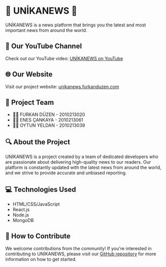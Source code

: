 # 📰 UNİKANEWS 📰

UNİKANEWS is a news platform that brings you the latest and most important news from around the world.

## 🎥 Our YouTube Channel
Check out our YouTube video: [UNİKANEWS on YouTube](https://www.youtube.com/watch?v=TW0LS3jFv54&ab_channel=FurkanD%C3%BCzen)

## 🌐 Our Website
Visit our project website: [unikanews.furkanduzen.com](http://unikanews.furkanduzen.com)

## 👥 Project Team
- 🧑‍💻 FURKAN DÜZEN - 2010213020
- 🧑‍💻 ENES ÇANKAYA - 2010213061
- 🧑‍💻 OYTUN YELDAN - 2010213039

## 🔍 About the Project
UNİKANEWS is a project created by a team of dedicated developers who are passionate about delivering high-quality news to our readers. Our platform is constantly updated with the latest news from around the world, and we strive to provide accurate and unbiased reporting.

## 💻 Technologies Used
- HTML/CSS/JavaScript
- React.js
- Node.js
- MongoDB

## 🤝 How to Contribute
We welcome contributions from the community! If you're interested in contributing to UNİKANEWS, please visit our [GitHub repository](https://github.com/UNIKANEWS/UNIKANEWS) for more information on how to get started.
